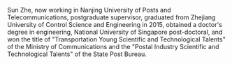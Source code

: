 Sun Zhe, now working in Nanjing University of Posts and Telecommunications, postgraduate supervisor, graduated from Zhejiang University of Control Science and Engineering in 2015, obtained a doctor's degree in engineering, National University of Singapore post-doctoral, and won the title of "Transportation Young Scientific and Technological Talents" of the Ministry of Communications and the "Postal Industry Scientific and Technological Talents" of the State Post Bureau.
